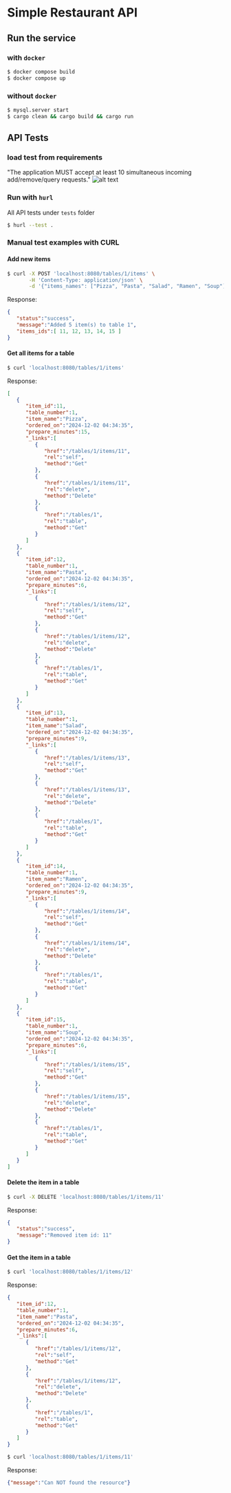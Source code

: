 # Simple Restaurant API 


## Run the service

### with `docker`
```sh
$ docker compose build 
$ docker compose up 
```
### without `docker` 
```sh
$ mysql.server start
$ cargo clean && cargo build && cargo run 
```

## API Tests 

### load test from requirements
"The application MUST accept at least 10 simultaneous incoming add/remove/query requests."
![alt text](docs/loadtests.png "load tests")


### Run with `hurl`
All API tests under `tests` folder
```sh
$ hurl --test . 
```

### Manual test examples with CURL
#### Add new items
```sh
$ curl -X POST 'localhost:8080/tables/1/items' \
       -H 'Content-Type: application/json' \
       -d '{"items_names": ["Pizza", "Pasta", "Salad", "Ramen", "Soup"]}'  
```
Response:
```json
{
   "status":"success",
   "message":"Added 5 item(s) to table 1",
   "items_ids":[ 11, 12, 13, 14, 15 ]
}
```

#### Get all items for a table
```sh
$ curl 'localhost:8080/tables/1/items'
```
Response: 
```json
[
   {
      "item_id":11,
      "table_number":1,
      "item_name":"Pizza",
      "ordered_on":"2024-12-02 04:34:35",
      "prepare_minutes":15,
      "_links":[
         {
            "href":"/tables/1/items/11",
            "rel":"self",
            "method":"Get"
         },
         {
            "href":"/tables/1/items/11",
            "rel":"delete",
            "method":"Delete"
         },
         {
            "href":"/tables/1",
            "rel":"table",
            "method":"Get"
         }
      ]
   },
   {
      "item_id":12,
      "table_number":1,
      "item_name":"Pasta",
      "ordered_on":"2024-12-02 04:34:35",
      "prepare_minutes":6,
      "_links":[
         {
            "href":"/tables/1/items/12",
            "rel":"self",
            "method":"Get"
         },
         {
            "href":"/tables/1/items/12",
            "rel":"delete",
            "method":"Delete"
         },
         {
            "href":"/tables/1",
            "rel":"table",
            "method":"Get"
         }
      ]
   },
   {
      "item_id":13,
      "table_number":1,
      "item_name":"Salad",
      "ordered_on":"2024-12-02 04:34:35",
      "prepare_minutes":9,
      "_links":[
         {
            "href":"/tables/1/items/13",
            "rel":"self",
            "method":"Get"
         },
         {
            "href":"/tables/1/items/13",
            "rel":"delete",
            "method":"Delete"
         },
         {
            "href":"/tables/1",
            "rel":"table",
            "method":"Get"
         }
      ]
   },
   {
      "item_id":14,
      "table_number":1,
      "item_name":"Ramen",
      "ordered_on":"2024-12-02 04:34:35",
      "prepare_minutes":9,
      "_links":[
         {
            "href":"/tables/1/items/14",
            "rel":"self",
            "method":"Get"
         },
         {
            "href":"/tables/1/items/14",
            "rel":"delete",
            "method":"Delete"
         },
         {
            "href":"/tables/1",
            "rel":"table",
            "method":"Get"
         }
      ]
   },
   {
      "item_id":15,
      "table_number":1,
      "item_name":"Soup",
      "ordered_on":"2024-12-02 04:34:35",
      "prepare_minutes":6,
      "_links":[
         {
            "href":"/tables/1/items/15",
            "rel":"self",
            "method":"Get"
         },
         {
            "href":"/tables/1/items/15",
            "rel":"delete",
            "method":"Delete"
         },
         {
            "href":"/tables/1",
            "rel":"table",
            "method":"Get"
         }
      ]
   }
]
```

#### Delete the item in a table 
```sh
$ curl -X DELETE 'localhost:8080/tables/1/items/11'
```
Response: 
```json
{
   "status":"success",
   "message":"Removed item id: 11"
}
```

#### Get the item in a table
```sh
$ curl 'localhost:8080/tables/1/items/12'
```
Response:
```json
{
   "item_id":12,
   "table_number":1,
   "item_name":"Pasta",
   "ordered_on":"2024-12-02 04:34:35",
   "prepare_minutes":6,
   "_links":[
      {
         "href":"/tables/1/items/12",
         "rel":"self",
         "method":"Get"
      },
      {
         "href":"/tables/1/items/12",
         "rel":"delete",
         "method":"Delete"
      },
      {
         "href":"/tables/1",
         "rel":"table",
         "method":"Get"
      }
   ]
}
```
```sh
$ curl 'localhost:8080/tables/1/items/11'
```
Response:
```json
{"message":"Can NOT found the resource"}
```
